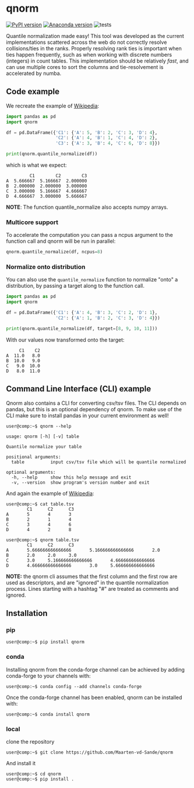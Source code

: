 # qnorm
[![PyPI version](https://badge.fury.io/py/qnorm.svg)](https://badge.fury.io/py/qnorm)
[![Anaconda version](https://anaconda.org/conda-forge/qnorm/badges/version.svg)](https://anaconda.org/conda-forge/qnorm)
![tests](https://github.com/Maarten-vd-Sande/qnorm/workflows/tests/badge.svg)

Quantile normalization made easy! This tool was developed as the current implementations scattered across the web do not correctly resolve collisions/ties in the ranks. Properly resolving rank ties is important when ties happen frequently, such as when working with discrete numbers (integers) in count tables. This implementation should be relatively *fast*, and can use multiple cores to sort the columns and tie-resolvement is accelerated by numba.

## Code example

We recreate the example of [Wikipedia](https://en.wikipedia.org/wiki/Quantile_normalization):

```python
import pandas as pd
import qnorm

df = pd.DataFrame({'C1': {'A': 5, 'B': 2, 'C': 3, 'D': 4},
                   'C2': {'A': 4, 'B': 1, 'C': 4, 'D': 2},
                   'C3': {'A': 3, 'B': 4, 'C': 6, 'D': 8}})

print(qnorm.quantile_normalize(df))
```

which is what we expect:

```
         C1        C2        C3
A  5.666667  5.166667  2.000000
B  2.000000  2.000000  3.000000
C  3.000000  5.166667  4.666667
D  4.666667  3.000000  5.666667
```

**NOTE**: The function quantile_normalize also accepts numpy arrays. 

### Multicore support

To accelerate the computation you can pass a ncpus argument to the function call and qnorm will be run in parallel:

```python
qnorm.quantile_normalize(df, ncpus=8)  
```

### Normalize onto distribution

You can also use the `quantile_normalize` function to normalize "onto" a distribution, by passing a target along to the function call. 

```python
import pandas as pd
import qnorm

df = pd.DataFrame({'C1': {'A': 4, 'B': 3, 'C': 2, 'D': 1},
                   'C2': {'A': 1, 'B': 2, 'C': 3, 'D': 4}})

print(qnorm.quantile_normalize(df, target=[8, 9, 10, 11]))
```

With our values now transformed onto the target:

```
     C1    C2
A  11.0   8.0
B  10.0   9.0
C   9.0  10.0
D   8.0  11.0
```


## Command Line Interface (CLI) example

Qnorm also contains a CLI for converting csv/tsv files. The CLI depends on pandas, but this is an optional dependency of qnorm. To make use of the CLI make sure to install pandas in your current environment as well!


```console
user@comp:~$ qnorm --help

usage: qnorm [-h] [-v] table

Quantile normalize your table

positional arguments:
  table          input csv/tsv file which will be quantile normalized

optional arguments:
  -h, --help     show this help message and exit
  -v, --version  show program's version number and exit
```

And again the example of [Wikipedia](https://en.wikipedia.org/wiki/Quantile_normalization):

```console
user@comp:~$ cat table.tsv
        C1      C2      C3
A       5       4       3
B       2       1       4
C       3       4       6
D       4       2       8

user@comp:~$ qnorm table.tsv
        C1      C2      C3
A       5.666666666666666       5.166666666666666       2.0
B       2.0     2.0     3.0
C       3.0     5.166666666666666       4.666666666666666
D       4.666666666666666       3.0     5.666666666666666
```

**NOTE:** the qnorm cli assumes that the first column and the first row are used as descriptors, and are "ignored" in the quantile normalization process. Lines starting with a hashtag "#" are treated as comments and ignored.

## Installation

### pip

```console
user@comp:~$ pip install qnorm
```

### conda

Installing qnorm from the conda-forge channel can be achieved by adding conda-forge to your channels with:

```console
user@comp:~$ conda config --add channels conda-forge
```

Once the conda-forge channel has been enabled, qnorm can be installed with:

```console
user@comp:~$ conda install qnorm
```

### local

clone the repository

```console
user@comp:~$ git clone https://github.com/Maarten-vd-Sande/qnorm
```

And install it

```console
user@comp:~$ cd qnorm
user@comp:~$ pip install .
```
